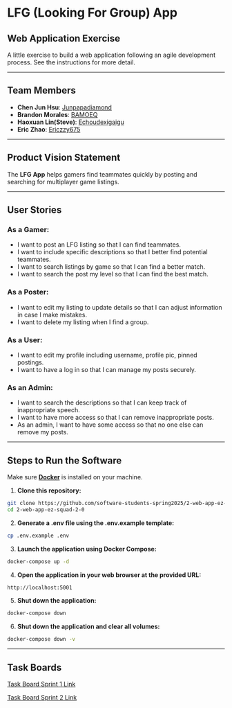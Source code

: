 

# LFG (Looking For Group) App


## Web Application Exercise
A little exercise to build a web application following an agile development process. See the instructions for more detail.


---


## Team Members
- **Chen Jun Hsu**: [Junpapadiamond](https://github.com/Junpapadiamond)
- **Brandon Morales**: [BAMOEQ](https://github.com/BAMOEQ)
- **Haoxuan Lin(Steve)**: [Echoudexigaigu](https://github.com/Echoudexigaigu)
- **Eric Zhao**: [Ericzzy675](https://github.com/Ericzzy675)


---


## Product Vision Statement
The **LFG App** helps gamers find teammates quickly by posting and searching for multiplayer game listings.


---


## User Stories


### As a Gamer:
- I want to post an LFG listing so that I can find teammates.
- I want to include specific descriptions so that I better find potential teammates.
- I want to search listings by game so that I can find a better match.
- I want to search the post my level so that I can find the best match.


### As a Poster:
- I want to edit my listing to update details so that I can adjust information in case I make mistakes.
- I want to delete my listing when I find a group.


### As a User:
- I want to edit my profile including username, profile pic, pinned postings.
- I want to have a log in so that I can manage my posts securely.


### As an Admin:
- I want to search the descriptions so that I can keep track of inappropriate speech.
- I want to have more access so that I can remove inappropriate posts.
- As an admin, I want to have some access so that no one else can remove my posts.




---


## Steps to Run the Software
Make sure **[Docker](https://www.docker.com/)** is installed on your machine.


1. **Clone this repository:**
```bash
git clone https://github.com/software-students-spring2025/2-web-app-ez-squad-2-0
cd 2-web-app-ez-squad-2-0
```
2. **Generate a .env file using the .env.example template:**
```bash
cp .env.example .env
```


3. **Launch the application using Docker Compose:**
```bash
docker-compose up -d
```


4. **Open the application in your web browser at the provided URL:**
```bash
http://localhost:5001
```


5. **Shut down the application:**
```bash
docker-compose down
```


6. **Shut down the application and clear all volumes:**
```bash
docker-compose down -v
```


---


## Task Boards
[Task Board Sprint 1 Link](https://github.com/orgs/software-students-spring2025/projects/60/views/1)

[Task Board Sprint 2 Link](https://github.com/orgs/software-students-spring2025/projects/124/views/1)


